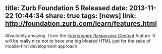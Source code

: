 title: Zurb Foundation 5 Released
date: 2013-11-22 10:44:34
share: true
tags: [news]
link: http://foundation.zurb.com/learn/features.html
---
Absolutely amazing. I love the *[Interchange Responsive Content][irc]* feature. It will be really nice not to have one big bloated HTML just for the sake of mobile-first development approach.

[irc]:http://foundation.zurb.com/docs/components/interchange.html

